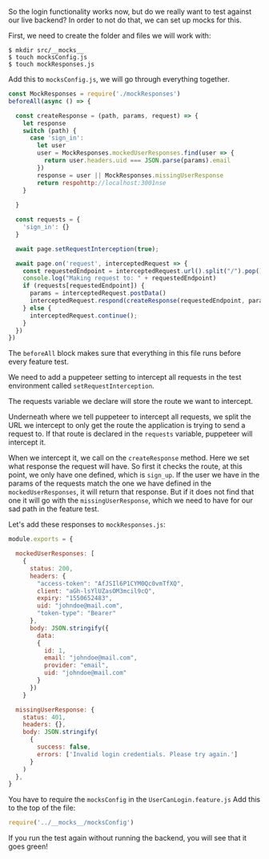 So the login functionality works now, but do we really want to test against our live backend? In order to not do that, we can set up mocks for this.

First, we need to create the folder and files we will work with:

```shell
$ mkdir src/__mocks__
$ touch mocksConfig.js
$ touch mockResponses.js

```

Add this to `mocksConfig.js`, we will go through everything together.

```js
const MockResponses = require('./mockResponses')
beforeAll(async () => {

  const createResponse = (path, params, request) => {
    let response
    switch (path) {
      case 'sign_in':
        let user
        user = MockResponses.mockedUserResponses.find(user => {
          return user.headers.uid === JSON.parse(params).email
        })
        response = user || MockResponses.missingUserResponse
        return respohttp://localhost:3001nse
    }
    
  }

  const requests = {
    'sign_in': {}
  }

  await page.setRequestInterception(true);

  await page.on('request', interceptedRequest => {
    const requestedEndpoint = interceptedRequest.url().split("/").pop().split('?')[0];
    console.log("Making request to: " + requestedEndpoint)
    if (requests[requestedEndpoint]) {
      params = interceptedRequest.postData()
      interceptedRequest.respond(createResponse(requestedEndpoint, params, interceptedRequest));
    } else {
      interceptedRequest.continue();
    }
  })
})
```

The `beforeAll` block makes sure that everything in this file runs before every feature test. 

We need to add a puppeteer setting to intercept all requests in the test environment called `setRequestInterception`.

The requests variable we declare will store the route we want to intercept.

Underneath where we tell puppeteer to intercept all requests, we split the URL we intercept to only get the route the application is trying to send a request to. If that route is declared in the `requests` variable,  puppeteer will intercept it.

When we intercept it, we call on the `createResponse` method. Here we set what response the request will have. So first it checks the route, at this point, we only have one defined, which is `sign_up`. If the user we have in the params of the requests match the one we have defined in the `mockedUserResponses`, it will return that response. But if it does not find that one it will go with the `missingUserResponse`, which we need to have for our sad path in the feature test.

Let's add these responses to `mockResponses.js`:

```js
module.exports = {

  mockedUserResponses: [
    {
      status: 200,
      headers: {
        "access-token": "AfJSIl6P1CYM0Qc0vmTfXQ",
        client: "aGh-lsYlUZasOM3mcil9cQ",
        expiry: "1550652483",
        uid: "johndoe@mail.com",
        "token-type": "Bearer"
      },
      body: JSON.stringify({
        data:
        {
          id: 1,
          email: "johndoe@mail.com",
          provider: "email",
          uid: "johndoe@mail.com"
        }
      })
    }

  missingUserResponse: {
    status: 401,
    headers: {},
    body: JSON.stringify(
      {
        success: false,
        errors: ['Invalid login credentials. Please try again.']
      }
    )
  },
}
```

You have to require the `mocksConfig` in the `UserCanLogin.feature.js` Add this to the top of the file:

```js
require('../__mocks__/mocksConfig')
```

If you run the test again without running the backend, you will see that it goes green!

